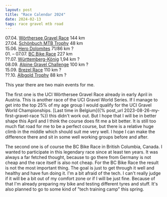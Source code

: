 ```yaml
---
layout: post
title: "Race Calendar 2024"
date: 2024-02-13
tags: race gravel mtb road
---
```


07.04. [Wörthersee Gravel Race](https://www.woerthersee-gravel.com) 144 km  
27.04. [Schönbuch MTB Trophy](https://www.eventservice-stahl.de/veranstaltungen/schönbuch-trophy/) 48 km  
15.06. [Hero Dolomites](http://www.herodolomites.com/) 71/86 km ?  
01\. – 07.07. [BC Bike Race](https://bcbikerace.com/) 227 km  
??.07. [Württemberg-König](https://www.wuerttemberg-koenig.de/) 1,94 km ?  
08.09. [Alpine Gravel Challenge](https://alpine-gravel-challenge.ch/) 100 km ?  
15.09. [Brezel Race](https://www.brezelrace.de/brezelrace/) 110 km ?  
??.10. [Albgold Trophy](https://www.alb-gold.de/sport/alb-gold-trophy.html) 88 km ?

This year there are two main events for me.

The first one is the UCI Wörthersee Gravel Race already in early April in Austria. This is another race of the UCI Gravel World Series. If I manage to get into the top 25% of my age group I would qualify for the UCI Gravel World Championships. [Last time in Belgium]({% post_url 2023-08-26-my-first-gravel-race %}) this didn't work out. But I hope that I will be in better shape this April and I think the course does fit me a bit better. It is still too much flat road for me to be a perfect course, but there is a relative huge climb in the middle which should suit me very well. I hope I can make the difference there and sit in some well working groups before and after.

The second one is of course the BC Bike Race in British Columbia, Canada. I wanted to participate in this legendary race since at least ten years. It was always a far fetched thought, because to go there from Germany is not cheap and the race itself is also not cheap. For the BC Bike Race the result is not the most important thing. The goal is just to get through it well and healthy and have fun doing it. I'm a bit afraid of the tech. I can't really judge if it will be a bit out of my comfort zone or if I will be just fine. Because of that I'm already preparing my bike and testing different tyres and stuff. It's also planned to go to some kind of "tech training camp" this spring.

